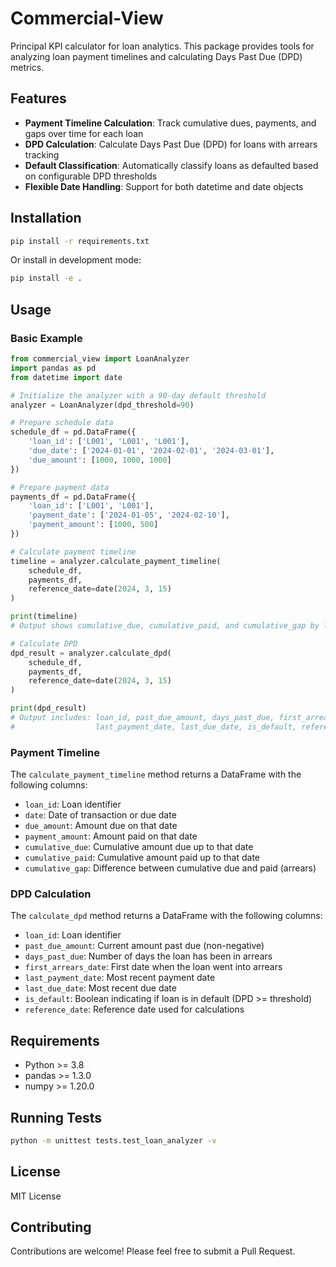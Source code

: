 # Commercial-View

Principal KPI calculator for loan analytics. This package provides tools for analyzing loan payment timelines and calculating Days Past Due (DPD) metrics.

## Features

- **Payment Timeline Calculation**: Track cumulative dues, payments, and gaps over time for each loan
- **DPD Calculation**: Calculate Days Past Due (DPD) for loans with arrears tracking
- **Default Classification**: Automatically classify loans as defaulted based on configurable DPD thresholds
- **Flexible Date Handling**: Support for both datetime and date objects

## Installation

```bash
pip install -r requirements.txt
```

Or install in development mode:

```bash
pip install -e .
```

## Usage

### Basic Example

```python
from commercial_view import LoanAnalyzer
import pandas as pd
from datetime import date

# Initialize the analyzer with a 90-day default threshold
analyzer = LoanAnalyzer(dpd_threshold=90)

# Prepare schedule data
schedule_df = pd.DataFrame({
    'loan_id': ['L001', 'L001', 'L001'],
    'due_date': ['2024-01-01', '2024-02-01', '2024-03-01'],
    'due_amount': [1000, 1000, 1000]
})

# Prepare payment data
payments_df = pd.DataFrame({
    'loan_id': ['L001', 'L001'],
    'payment_date': ['2024-01-05', '2024-02-10'],
    'payment_amount': [1000, 500]
})

# Calculate payment timeline
timeline = analyzer.calculate_payment_timeline(
    schedule_df, 
    payments_df, 
    reference_date=date(2024, 3, 15)
)

print(timeline)
# Output shows cumulative_due, cumulative_paid, and cumulative_gap by loan and date

# Calculate DPD
dpd_result = analyzer.calculate_dpd(
    schedule_df, 
    payments_df, 
    reference_date=date(2024, 3, 15)
)

print(dpd_result)
# Output includes: loan_id, past_due_amount, days_past_due, first_arrears_date,
#                  last_payment_date, last_due_date, is_default, reference_date
```

### Payment Timeline

The `calculate_payment_timeline` method returns a DataFrame with the following columns:
- `loan_id`: Loan identifier
- `date`: Date of transaction or due date
- `due_amount`: Amount due on that date
- `payment_amount`: Amount paid on that date
- `cumulative_due`: Cumulative amount due up to that date
- `cumulative_paid`: Cumulative amount paid up to that date
- `cumulative_gap`: Difference between cumulative due and paid (arrears)

### DPD Calculation

The `calculate_dpd` method returns a DataFrame with the following columns:
- `loan_id`: Loan identifier
- `past_due_amount`: Current amount past due (non-negative)
- `days_past_due`: Number of days the loan has been in arrears
- `first_arrears_date`: First date when the loan went into arrears
- `last_payment_date`: Most recent payment date
- `last_due_date`: Most recent due date
- `is_default`: Boolean indicating if loan is in default (DPD >= threshold)
- `reference_date`: Reference date used for calculations

## Requirements

- Python >= 3.8
- pandas >= 1.3.0
- numpy >= 1.20.0

## Running Tests

```bash
python -m unittest tests.test_loan_analyzer -v
```

## License

MIT License

## Contributing

Contributions are welcome! Please feel free to submit a Pull Request.
